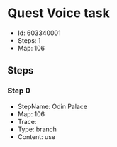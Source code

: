 # Quest Voice task

- Id: 603340001
- Steps: 1
- Map: 106

## Steps

### Step 0
- StepName:  Odin Palace
- Map:  106
- Trace:  
- Type:  branch
- Content:  use


